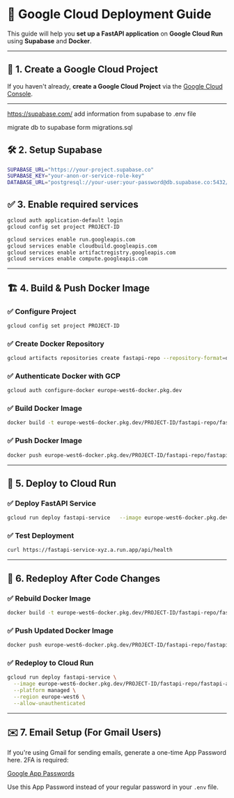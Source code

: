 # 🚀 Google Cloud Deployment Guide

This guide will help you **set up a FastAPI application** on **Google Cloud Run** using **Supabase** and **Docker**.

---

## 🎯 1. Create a Google Cloud Project  
If you haven't already, **create a Google Cloud Project** via the [Google Cloud Console](https://console.cloud.google.com/).

---

https://supabase.com/
add information from supabase to .env file

migrate db to supabase form migrations.sql

## 🛠 2. Setup Supabase
```sh
SUPABASE_URL="https://your-project.supabase.co"
SUPABASE_KEY="your-anon-or-service-role-key"
DATABASE_URL="postgresql://your-user:your-password@db.supabase.co:5432/postgres"
```

## ✅ 3. Enable required services

```sh
gcloud auth application-default login
gcloud config set project PROJECT-ID

gcloud services enable run.googleapis.com
gcloud services enable cloudbuild.googleapis.com
gcloud services enable artifactregistry.googleapis.com
gcloud services enable compute.googleapis.com
```

---

## 🏗 4. Build & Push Docker Image  

### ✅ **Configure Project**  
```sh
gcloud config set project PROJECT-ID
```
### ✅ Create Docker Repository
```sh
gcloud artifacts repositories create fastapi-repo --repository-format=docker --location=europe-west6
```
### ✅ Authenticate Docker with GCP
```sh
gcloud auth configure-docker europe-west6-docker.pkg.dev
```
### ✅ Build Docker Image
```sh
docker build -t europe-west6-docker.pkg.dev/PROJECT-ID/fastapi-repo/fastapi-app .
```
### ✅ Push Docker Image
```sh
docker push europe-west6-docker.pkg.dev/PROJECT-ID/fastapi-repo/fastapi-app
```

---

## 🚀 5. Deploy to Cloud Run
### ✅ Deploy FastAPI Service
```sh
gcloud run deploy fastapi-service   --image europe-west6-docker.pkg.dev/PROJECT-ID/fastapi-repo/fastapi-app --platform managed --region europe-west6 --allow-unauthenticated
```
### ✅ Test Deployment
```sh
curl https://fastapi-service-xyz.a.run.app/api/health
```

---

## 🔄 6. Redeploy After Code Changes
### ✅ Rebuild Docker Image
```sh
docker build -t europe-west6-docker.pkg.dev/PROJECT-ID/fastapi-repo/fastapi-app .
```
### ✅ Push Updated Docker Image
```sh
docker push europe-west6-docker.pkg.dev/PROJECT-ID/fastapi-repo/fastapi-app
```
### ✅ Redeploy to Cloud Run
```sh
gcloud run deploy fastapi-service \
  --image europe-west6-docker.pkg.dev/PROJECT-ID/fastapi-repo/fastapi-app \
  --platform managed \
  --region europe-west6 \
  --allow-unauthenticated
```

---
## ✉️ 7. Email Setup (For Gmail Users)
If you're using Gmail for sending emails, generate a one-time App Password here. 2FA is required:

[Google App Passwords](https://myaccount.google.com/u/4/apppasswords?rapt=AEjHL4MfPuA8W6ucJrTHyMp0hBegBwgFoAdrjeNkrcFpR18luUk8JJnwAR-Uti-c0JazxBDpvXaI4wv_FIUhBK3IAp69A-yHAkmIQTq32OrGzWGuWDHk_zk&pageId=none&pli=1)

Use this App Password instead of your regular password in your `.env` file.



